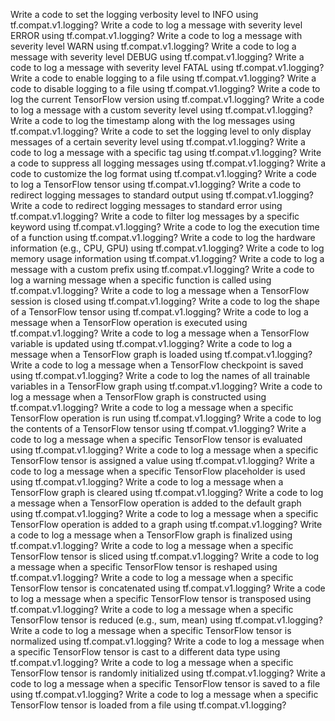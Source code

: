Write a code to set the logging verbosity level to INFO using tf.compat.v1.logging?
Write a code to log a message with severity level ERROR using tf.compat.v1.logging?
Write a code to log a message with severity level WARN using tf.compat.v1.logging?
Write a code to log a message with severity level DEBUG using tf.compat.v1.logging?
Write a code to log a message with severity level FATAL using tf.compat.v1.logging?
Write a code to enable logging to a file using tf.compat.v1.logging?
Write a code to disable logging to a file using tf.compat.v1.logging?
Write a code to log the current TensorFlow version using tf.compat.v1.logging?
Write a code to log a message with a custom severity level using tf.compat.v1.logging?
Write a code to log the timestamp along with the log messages using tf.compat.v1.logging?
Write a code to set the logging level to only display messages of a certain severity level using tf.compat.v1.logging?
Write a code to log a message with a specific tag using tf.compat.v1.logging?
Write a code to suppress all logging messages using tf.compat.v1.logging?
Write a code to customize the log format using tf.compat.v1.logging?
Write a code to log a TensorFlow tensor using tf.compat.v1.logging?
Write a code to redirect logging messages to standard output using tf.compat.v1.logging?
Write a code to redirect logging messages to standard error using tf.compat.v1.logging?
Write a code to filter log messages by a specific keyword using tf.compat.v1.logging?
Write a code to log the execution time of a function using tf.compat.v1.logging?
Write a code to log the hardware information (e.g., CPU, GPU) using tf.compat.v1.logging?
Write a code to log memory usage information using tf.compat.v1.logging?
Write a code to log a message with a custom prefix using tf.compat.v1.logging?
Write a code to log a warning message when a specific function is called using tf.compat.v1.logging?
Write a code to log a message when a TensorFlow session is closed using tf.compat.v1.logging?
Write a code to log the shape of a TensorFlow tensor using tf.compat.v1.logging?
Write a code to log a message when a TensorFlow operation is executed using tf.compat.v1.logging?
Write a code to log a message when a TensorFlow variable is updated using tf.compat.v1.logging?
Write a code to log a message when a TensorFlow graph is loaded using tf.compat.v1.logging?
Write a code to log a message when a TensorFlow checkpoint is saved using tf.compat.v1.logging?
Write a code to log the names of all trainable variables in a TensorFlow graph using tf.compat.v1.logging?
Write a code to log a message when a TensorFlow graph is constructed using tf.compat.v1.logging?
Write a code to log a message when a specific TensorFlow operation is run using tf.compat.v1.logging?
Write a code to log the contents of a TensorFlow tensor using tf.compat.v1.logging?
Write a code to log a message when a specific TensorFlow tensor is evaluated using tf.compat.v1.logging?
Write a code to log a message when a specific TensorFlow tensor is assigned a value using tf.compat.v1.logging?
Write a code to log a message when a specific TensorFlow placeholder is used using tf.compat.v1.logging?
Write a code to log a message when a TensorFlow graph is cleared using tf.compat.v1.logging?
Write a code to log a message when a TensorFlow operation is added to the default graph using tf.compat.v1.logging?
Write a code to log a message when a specific TensorFlow operation is added to a graph using tf.compat.v1.logging?
Write a code to log a message when a TensorFlow graph is finalized using tf.compat.v1.logging?
Write a code to log a message when a specific TensorFlow tensor is sliced using tf.compat.v1.logging?
Write a code to log a message when a specific TensorFlow tensor is reshaped using tf.compat.v1.logging?
Write a code to log a message when a specific TensorFlow tensor is concatenated using tf.compat.v1.logging?
Write a code to log a message when a specific TensorFlow tensor is transposed using tf.compat.v1.logging?
Write a code to log a message when a specific TensorFlow tensor is reduced (e.g., sum, mean) using tf.compat.v1.logging?
Write a code to log a message when a specific TensorFlow tensor is normalized using tf.compat.v1.logging?
Write a code to log a message when a specific TensorFlow tensor is cast to a different data type using tf.compat.v1.logging?
Write a code to log a message when a specific TensorFlow tensor is randomly initialized using tf.compat.v1.logging?
Write a code to log a message when a specific TensorFlow tensor is saved to a file using tf.compat.v1.logging?
Write a code to log a message when a specific TensorFlow tensor is loaded from a file using tf.compat.v1.logging?